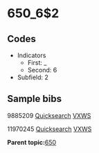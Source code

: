 # 650\_6$2

## Codes

-   Indicators
    -   First: \_
    -   Second: 6
-   Subfield: 2

## Sample bibs

9885209 [Quicksearch](https://search.library.yale.edu/catalog/9885209) [VXWS](http://prodorbis.library.yale.edu:7014/vxws/GetHoldingsService?bibId=9885209)

11970245 [Quicksearch](https://search.library.yale.edu/catalog/11970245) [VXWS](http://prodorbis.library.yale.edu:7014/vxws/GetHoldingsService?bibId=11970245)

**Parent topic:**[650](../../tags/650/650.md)

